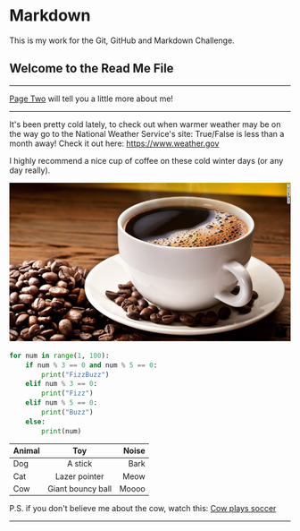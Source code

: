 # Markdown
This is my work for the Git, GitHub and Markdown Challenge.

## Welcome to the Read Me File

___

[Page Two](PageTwo.md) will tell you a little more about me!

___

It's been pretty cold lately, to check out when warmer weather may be on the way go to the National Weather Service's site: True/False is less than a month away! Check it out here: https://www.weather.gov

I highly recommend a nice cup of coffee on these cold winter days (or any day really).

 ![Coffee](coffee.jpg)


```python
for num in range(1, 100):
    if num % 3 == 0 and num % 5 == 0:
        print("FizzBuzz")
    elif num % 3 == 0:
        print("Fizz")
    elif num % 5 == 0:
        print("Buzz")
    else:
        print(num)
```
| Animal        | Toy           | Noise  |
| ------------- |:-------------:| -----:|
| Dog           | A stick | Bark |
| Cat           | Lazer pointer     |  Meow |
| Cow           | Giant bouncy ball    |    Moooo |

P.S. if you don't believe me about the cow, watch this: [Cow plays soccer](https://www.youtube.com/watch?v=59onAKs2OtE)

___
